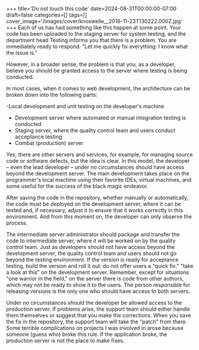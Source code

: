 +++
title='Do not touch this code'
date=2024-08-31T00:00:00-07:00
draft=false
categories=[]
tags=[]
cover_image='/images/cover/knoxwelle__2016-11-23T130222.000Z.jpg'
+++
Each of us has had something like this happen at some point. Your code has been uploaded to the staging server for system testing, and the department head
Testing informs you that there is a problem. You are immediately ready to respond: "Let me quickly fix everything: I know what the issue is."

However, in a broader sense, the problem is that you, as a developer, believe you should be granted access to the server where testing is being conducted.

In most cases, when it comes to web development, the architecture can be broken down into the following parts:

-Local development and unit testing on the developer's machine
- Development server where automated or manual integration testing is conducted
- Staging server, where the quality control team and users conduct acceptance testing
- Combat (production) server

Yes, there are other servers and services, for example, for managing source code or software defects, but the idea is clear. In this model, the developer –
even the lead developer – under no circumstances should have access beyond the development server. The main development takes place on the programmer's local machine using their favorite IDEs, virtual machines, and some
useful for the success of the black magic endeavor.

After saving the code in the repository, whether manually or automatically, the code
must be deployed on the development server, where it can be tested
and, if necessary, adjust it to ensure that it works correctly
in this environment. And from this moment on, the developer can only observe the process.

The intermediate server administrator should package and transfer the code to
intermediate server, where it will be worked on by the quality control team. Just as developers should not have access beyond the development server, the quality control team and users should not go beyond the testing environment. If the version is ready for acceptance testing, build the version and roll it out: do not offer users a "quick fix."
"take a look at this" on the development server. Remember, except for situations
"one warrior in the field," on the server there is code from other authors, which may not be
ready to show it to the users. The person responsible for releasing versions is the only one who should have access to both servers.

Under no circumstances should the developer be allowed access to the production server. If problems arise, the support team should either handle them themselves or suggest that you make the corrections. When you save the fix in the repository, the support team will take the "patch" from there. Some terrible complications on projects I was involved in arose because someone (guess who) broke this rule. If the application broke, the production server is not the place to make fixes.